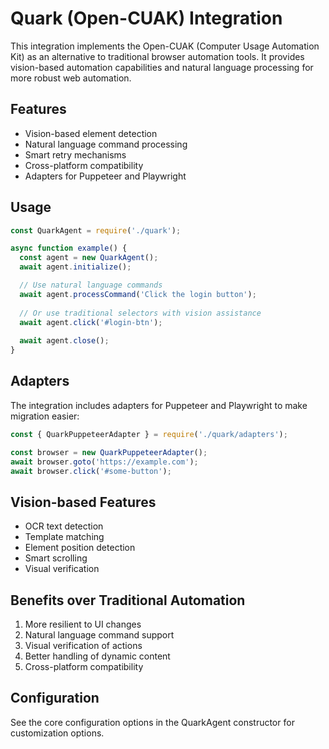# Quark (Open-CUAK) Integration

This integration implements the Open-CUAK (Computer Usage Automation Kit) as an alternative to traditional browser automation tools. It provides vision-based automation capabilities and natural language processing for more robust web automation.

## Features

- Vision-based element detection
- Natural language command processing
- Smart retry mechanisms
- Cross-platform compatibility
- Adapters for Puppeteer and Playwright

## Usage

```javascript
const QuarkAgent = require('./quark');

async function example() {
  const agent = new QuarkAgent();
  await agent.initialize();

  // Use natural language commands
  await agent.processCommand('Click the login button');
  
  // Or use traditional selectors with vision assistance
  await agent.click('#login-btn');
  
  await agent.close();
}
```

## Adapters

The integration includes adapters for Puppeteer and Playwright to make migration easier:

```javascript
const { QuarkPuppeteerAdapter } = require('./quark/adapters');

const browser = new QuarkPuppeteerAdapter();
await browser.goto('https://example.com');
await browser.click('#some-button');
```

## Vision-based Features

- OCR text detection
- Template matching
- Element position detection
- Smart scrolling
- Visual verification

## Benefits over Traditional Automation

1. More resilient to UI changes
2. Natural language command support
3. Visual verification of actions
4. Better handling of dynamic content
5. Cross-platform compatibility

## Configuration

See the core configuration options in the QuarkAgent constructor for customization options.